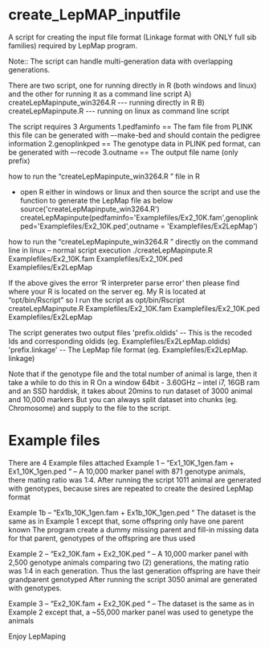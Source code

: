 # create_LepMAP_inputfile
 A script for creating the input file format (Linkage format with ONLY full sib families) required by LepMap program.

  Note:: The script can handle multi-generation data with overlapping generations.

 There are two script, one for running directly in R (both windows and linux) and the other for running it as a command line script 
 A)	createLepMapinpute_win3264.R     --- running directly in R
 B)	createLepMapinpute.R             --- running on linux as command line script

 The script requires 3 Arguments
  1.pedfaminfo     == The fam file from PLINK this file can be generated with –-make-bed and should contain the pedigree information 
  2.genoplinkped   == The genotype data in PLINK ped format, can be generated with –-recode
  3.outname        == The output file name (only prefix)
      

 how to run the “createLepMapinpute_win3264.R ” file in R 
- open R either in windows or linux and then source the script and use the function to generate the LepMap file as below
 source('createLepMapinpute_win3264.R')
 createLepMapinpute(pedfaminfo='Examplefiles/Ex2_10K.fam',genoplinkped='Examplefiles/Ex2_10K.ped',outname = 'Examplefiles/Ex2LepMap')

 how to run the “createLepMapinpute_win3264.R ” directly on the command line in linux – normal script execution
  ./createLepMapinpute.R Examplefiles/Ex2_10K.fam Examplefiles/Ex2_10K.ped Examplefiles/Ex2LepMap

 If the above gives the error ‘R interpreter parse error’ then please find where your R is located on the server eg. My R is located at “opt/bin/Rscript” so I run the script as 
 opt/bin/Rscript createLepMapinpute.R Examplefiles/Ex2_10K.fam Examplefiles/Ex2_10K.ped Examplefiles/Ex2LepMap

 The script generates two output files 
      'prefix.oldids'   -- This is the recoded Ids and corresponding oldids (eg. Examplefiles/Ex2LepMap.oldids)
      'prefix.linkage'  -- The LepMap file format (eg. Examplefiles/Ex2LepMap. linkage)

 Note that if the genotype file and the total number of animal is large, then it take a while to do this in R
 On a window 64bit - 3.60GHz – intel i7, 16GB ram and an SSD harddisk, it takes about 20mins to run dataset of 3000 animal and 10,000 markers
 But you can always split dataset into chunks (eg. Chromosome) and supply to the file to the script.

# Example files

 There are 4 Example files attached 
  Example 1 – “Ex1_10K_1gen.fam + Ex1_10K_1gen.ped “ – 
 A 10,000 marker panel with 871 genotype animals, there mating ratio was 1:4.
 After running the script 1011 animal are generated with genotypes, because sires are repeated to create the desired LepMap format

 Example 1b – “Ex1b_10K_1gen.fam + Ex1b_10K_1gen.ped “ 
      The dataset is the same as in Example 1 except that, some offspring only have one parent known
      The program create a dummy missing parent and fill-in missing data for that parent, genotypes of the offspring are thus used

 Example 2 – “Ex2_10K.fam + Ex2_10K.ped “ – 
  A 10,000 marker panel with 2,500 genotype animals comparing two (2) generations, the mating ratio was 1:4 in each generation.
  Thus the last generation offspring are have their grandparent genotyped 
  After running the script 3050 animal are generated with genotypes.


 Example 3 – “Ex2_10K.fam + Ex2_10K.ped “ – 
 The dataset is the same as in Example 2 except that, a ~55,000 marker panel was used to genetype the animals


 Enjoy LepMaping 
